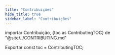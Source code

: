 ```yaml
---
title: "Contribuições"
hide_title: true
sidebar_label: "Contribuições"
---
```


importar Contribuição, {toc as ContributingTOC} de "@site/../CONTRIBUTING.md"

<Contributing />

Exportar const toc = ContributingTOC;
